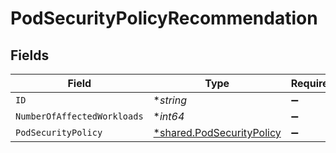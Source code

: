 # PodSecurityPolicyRecommendation


## Fields

| Field                                                                        | Type                                                                         | Required                                                                     | Description                                                                  |
| ---------------------------------------------------------------------------- | ---------------------------------------------------------------------------- | ---------------------------------------------------------------------------- | ---------------------------------------------------------------------------- |
| `ID`                                                                         | **string*                                                                    | :heavy_minus_sign:                                                           | N/A                                                                          |
| `NumberOfAffectedWorkloads`                                                  | **int64*                                                                     | :heavy_minus_sign:                                                           | N/A                                                                          |
| `PodSecurityPolicy`                                                          | [*shared.PodSecurityPolicy](../../../pkg/models/shared/podsecuritypolicy.md) | :heavy_minus_sign:                                                           | N/A                                                                          |